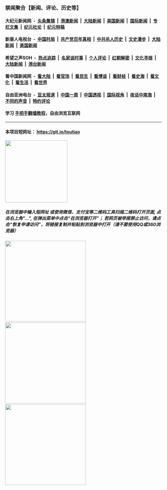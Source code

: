 ### 禁闻聚合【新闻、评论、历史等】

#### 大纪元新闻网 &nbsp;-&nbsp; [头条集锦](indexes/E头条集锦.md?t=02121155) &nbsp;|&nbsp; [港澳新闻](indexes/E港澳新闻.md?t=02121155)  &nbsp;|&nbsp; [大陆新闻](indexes/E大陆新闻.md?t=02121155) &nbsp;|&nbsp; [美国新闻](indexes/E美国新闻.md?t=02121155) &nbsp;|&nbsp; [国际新闻](indexes/E国际新闻.md?t=02121155) &nbsp;|&nbsp; [专栏文集](indexes/E专栏文集.md?t=02121155) &nbsp;|&nbsp; [纪元社论](indexes/E纪元社论.md?t=02121155) &nbsp;|&nbsp; [纪元特稿](indexes/E纪元特稿.md?t=02121155) 

#### 新唐人电视台 &nbsp;-&nbsp; [中国时局](indexes/N中国时局.md?t=02121155) &nbsp;|&nbsp; [共产党百年真相](indexes/N共产党百年真相.md?t=02121155) &nbsp;|&nbsp; [中共杀人历史](indexes/N中共杀人历史.md?t=02121155) &nbsp;|&nbsp; [文史漫步](indexes/N文史漫步.md?t=02121155) &nbsp;|&nbsp; [大陆新闻](indexes/N大陆新闻.md?t=02121155) &nbsp;|&nbsp; [美国新闻](indexes/N美国新闻.md?t=02121155)

#### 希望之声SOH &nbsp;-&nbsp; [热点追踪](indexes/H热点追踪.md?t=02121155) &nbsp;|&nbsp; [名家谈时事](indexes/H名家谈时事.md?t=02121155) &nbsp;|&nbsp; [个人评论](indexes/H个人评论.md?t=02121155)  &nbsp;|&nbsp; [红朝解密](indexes/H红朝解密.md?t=02121155) &nbsp;|&nbsp; [文化寻根](indexes/H文化寻根.md?t=02121155) &nbsp;|&nbsp; [大陆新闻](indexes/H大陆新闻.md?t=02121155) &nbsp;|&nbsp; [港台新闻](indexes/H港台新闻.md?t=02121155)

#### 看中国新闻网 &nbsp;-&nbsp; [看大陆](indexes/S看大陆.md?t=02121155) &nbsp;|&nbsp; [看官场](indexes/S看官场.md?t=02121155) &nbsp;|&nbsp; [看民生](indexes/S看民生.md?t=02121155)  &nbsp;|&nbsp; [看博谈](indexes/S看博谈.md?t=02121155) &nbsp;|&nbsp; [看财经](indexes/S看财经.md?t=02121155) &nbsp;|&nbsp; [看史海](indexes/S看史海.md?t=02121155) &nbsp;|&nbsp; [看文化](indexes/S看文化.md?t=02121155) &nbsp;|&nbsp; [看生活](indexes/S看生活.md?t=02121155) &nbsp;|&nbsp; [看世界](indexes/S看世界.md?t=02121155)

#### 自由亚洲电台 &nbsp;-&nbsp; [亚太报道](indexes/R亚太报道.md?t=02121155) &nbsp;|&nbsp; [中国一周](indexes/R中国一周.md?t=02121155) &nbsp;|&nbsp; [中国透视](indexes/R中国透视.md?t=02121155)  &nbsp;|&nbsp; [国际视角](indexes/R国际视角.md?t=02121155) &nbsp;|&nbsp; [夜话中南海](indexes/R夜话中南海.md?t=02121155) &nbsp;|&nbsp; [不同的声音](indexes/R不同的声音.md?t=02121155) &nbsp;|&nbsp; [特约评论](indexes/R特约评论.md?t=02121155)

#### 学习 [手把手翻墙教程](https://github.com/gfw-breaker/guides/wiki)，自由浏览互联网

----

#### 本项目短网址： https://git.io/toutiao
<img src="https://raw.githubusercontent.com/gfw-breaker/banned-news/master/scripts/img/qr.png" width="200px"/>  

##### 在浏览器中输入短网址 或使用微信、支付宝等二维码工具扫描二维码打开页面, 点击右上角"...", 在弹出菜单中点击“在浏览器打开”； 若网页被举报禁止访问，请点击“恢复申请访问”，将链接复制并粘贴到浏览器中打开（请不要使用QQ或360浏览器）

<img src="https://raw.githubusercontent.com/gfw-breaker/banned-news/master/scripts/img/1.png" width="260px"/> &nbsp; <img src="https://raw.githubusercontent.com/gfw-breaker/banned-news/master/scripts/img/2.png" width="260px"/> &nbsp; <img src="https://raw.githubusercontent.com/gfw-breaker/banned-news/master/scripts/img/3.png" width="260px"/>
